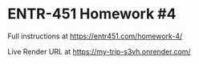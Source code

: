 # ENTR-451 Homework #4

Full instructions at https://entr451.com/homework-4/

Live Render URL at https://my-trip-s3vh.onrender.com/